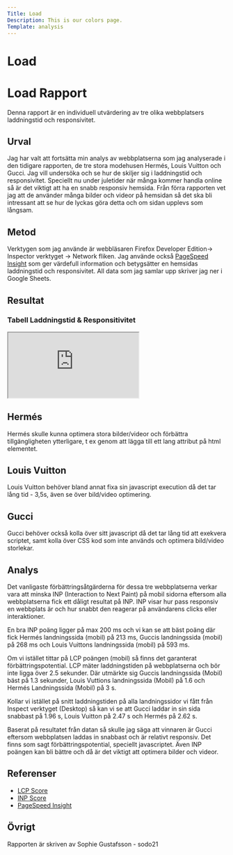 ```yaml
---
Title: Load
Description: This is our colors page.
Template: analysis
---
```


# Load

Load Rapport
=======================

Denna rapport är en individuell utvärdering av tre olika webbplatsers laddningstid och responsivitet.

Urval
-----------------------

Jag har valt att fortsätta min analys av webbplatserna som jag analyserade i den tidigare rapporten, de tre stora modehusen Hermés, Louis Vuitton och Gucci. Jag vill undersöka och se hur de skiljer sig i laddningstid och responsivitet. Speciellt nu under juletider när många kommer handla online så är det viktigt att ha en snabb responsiv hemsida. Från förra rapporten vet jag att de använder många bilder och videor på hemsidan så det ska bli intressant att se hur de lyckas göra detta och om sidan upplevs som långsam.

Metod
-----------------------

Verktygen som jag använde är webbläsaren Firefox Developer Edition-> Inspector verktyget -> Network fliken. Jag använde också [PageSpeed Insight](https://pagespeed.web.dev/) som ger värdefull information och betygsätter en hemsidas laddningstid och responsivitet. All data som jag samlar upp skriver jag ner i Google Sheets.

Resultat
-----------------------

### Tabell Laddningstid & Responsitivitet
<div class="table-container">
    <iframe class="load-table" src="https://docs.google.com/spreadsheets/d/e/2PACX-1vSHRbc_Efk6GJK5pBIceB0k7Ib42qkpgwzVLi71xYblwXP6szh97L2GFXrMxomtwjRcMjynI1F4XjIw/pubhtml?widget=true&amp;headers=false"></iframe>
</div>

## Hermés

Hermés skulle kunna optimera stora bilder/videor och förbättra tillgängligheten ytterligare, t ex genom att lägga till ett lang attribut på html elementet.

## Louis Vuitton

Louis Vuitton behöver bland annat fixa sin javascript execution då det tar lång tid - 3,5s, även se över bild/video optimering.

## Gucci

Gucci behöver också kolla över sitt javascript då det tar lång tid att exekvera scriptet, samt kolla över CSS kod som inte används och optimera bild/video storlekar.

Analys
-----------------------

Det vanligaste förbättringsåtgärderna för dessa tre webbplatserna verkar vara att minska INP (Interaction to Next Paint) på mobil sidorna eftersom alla webbplatserna fick ett dåligt resultat på INP. INP visar hur pass responsiv en webbplats är och hur snabbt den reagerar på användarens clicks eller interaktioner. 

En bra INP poäng ligger på max 200 ms och vi kan se att bäst poäng där fick Hermés landningssida (mobil) på 213 ms, Guccis landningssida (mobil) på 268 ms och Louis Vuittons landningssida (mobil) på 593 ms.

Om vi istället tittar på LCP poängen (mobil) så finns det garanterat förbättringspotential. LCP mäter laddningstiden på webbplatserna och bör inte ligga över 2.5 sekunder. Där utmärkte sig Guccis landningssida (Mobil) bäst på 1.3 sekunder, Louis Vuttions landningssida (Mobil) på 1.6 och Hermés Landningssida (Mobil) på 3 s.

Kollar vi istället på snitt laddningstiden på alla landningssidor vi fått från Inspect verktyget (Desktop) så kan vi se att Gucci laddar in sin sida snabbast på 1.96 s, Louis Vuitton på 2.47 s och Hermés på 2.62 s.

Baserat på resultatet från datan så skulle jag säga att vinnaren är Gucci eftersom webbplatsen laddas in snabbast och är relativt responsiv. Det finns som sagt förbättringspotential, speciellt javascriptet. Även INP poängen kan bli bättre och då är det viktigt att optimera bilder och videor.


Referenser
-----------------------

* [LCP Score](https://web.dev/articles/lcp)
* [INP Score](https://web.dev/articles/inp)
* [PageSpeed Insight](https://pagespeed.web.dev/)

Övrigt
-----------------------

Rapporten är skriven av Sophie Gustafsson - sodo21

